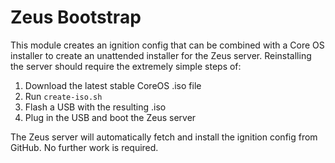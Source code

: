 # Zeus Bootstrap
This module creates an ignition config that can be combined with a Core OS installer to create an unattended installer for the Zeus server. Reinstalling the server should require the extremely simple steps of:

1. Download the latest stable CoreOS .iso file
2. Run `create-iso.sh`
3. Flash a USB with the resulting .iso
4. Plug in the USB and boot the Zeus server

The Zeus server will automatically fetch and install the ignition config from GitHub. No further work is required.
